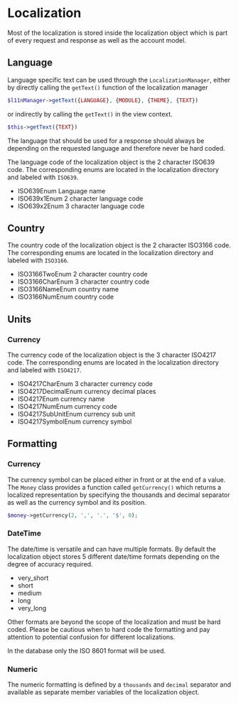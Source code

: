 # Localization

Most of the localization is stored inside the localization object which is part of every request and response as well as the account model.

## Language

Language specific text can be used through the `LocalizationManager`, either by directly calling the `getText()` function of the localization manager

```php
$l11nManager->getText({LANGUAGE}, {MODULE}, {THEME}, {TEXT})
```

or indirectly by calling the `getText()` in the view context.

```php
$this->getText({TEXT})
```

The language that should be used for a response should always be depending on the requested language and therefore never be hard coded.

The language code of the localization object is the 2 character ISO639 code. The corresponding enums are located in the localization directory and labeled with `ISO639`.

* ISO639Enum Language name
* ISO639x1Enum 2 character language code
* ISO639x2Enum 3 character language code

## Country

The country code of the localization object is the 2 character ISO3166 code. The corresponding enums are located in the localization directory and labeled with `ISO3166`.

* ISO3166TwoEnum 2 character country code
* ISO3166CharEnum 3 character country code
* ISO3166NameEnum country name
* ISO3166NumEnum country code

## Units

### Currency

The currency code of the localization object is the 3 character ISO4217 code. The corresponding enums are located in the localization directory and labeled with `ISO4217`.

* ISO4217CharEnum 3 character currency code
* ISO4217DecimalEnum currency decimal places
* ISO4217Enum currency name
* ISO4217NumEnum currency code
* ISO4217SubUnitEnum currency sub unit
* ISO4217SymbolEnum currency symbol

## Formatting

### Currency

The currency symbol can be placed either in front or at the end of a value. The `Money` class provides a function called `getCurrency()` which returns a localized representation by specifying the thousands and decimal separator as well as the currency symbol and its position.

```php
$money->getCurrency(2, ',', '.', '$', 0);
```

### DateTime

The date/time is versatile and can have multiple formats. By default the localization object stores 5 different date/time formats depending on the degree of accuracy required. 

* very_short
* short
* medium
* long
* very_long

Other formats are beyond the scope of the localization and must be hard coded. Please be cautious when to hard code the formatting and pay attention to potential confusion for different localizations.

In the database only the ISO 8601 format will be used.

### Numeric

The numeric formatting is defined by a `thousands` and `decimal` separator and available as separate member variables of the localization object.
